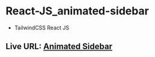 # React-JS_animated-sidebar
- TailwindCSS React JS

## Live URL: [Animated Sidebar](https://animated-tailwind-sidebar.netlify.app/)


